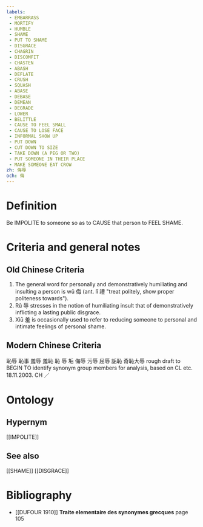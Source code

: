 ```yaml
---
labels: 
 - EMBARRASS
 - MORTIFY
 - HUMBLE
 - SHAME
 - PUT TO SHAME
 - DISGRACE
 - CHAGRIN
 - DISCOMFIT
 - CHASTEN
 - ABASH
 - DEFLATE
 - CRUSH
 - SQUASH
 - ABASE
 - DEBASE
 - DEMEAN
 - DEGRADE
 - LOWER
 - BELITTLE
 - CAUSE TO FEEL SMALL
 - CAUSE TO LOSE FACE
 - INFORMAL SHOW UP
 - PUT DOWN
 - CUT DOWN TO SIZE
 - TAKE DOWN (A PEG OR TWO)
 - PUT SOMEONE IN THEIR PLACE
 - MAKE SOMEONE EAT CROW
zh: 侮辱 
och: 侮
---
```


# Definition
Be IMPOLITE to someone so as to CAUSE that person to FEEL SHAME.
# Criteria and general notes
## Old Chinese Criteria
1. The general word for personally and demonstratively humiliating and insulting a person is wǔ 侮 (ant. lǐ 禮 "treat politely, show proper politeness towards").
2. Rǔ 辱 stresses in the notion of humiliating insult that of demonstratively inflicting a lasting public disgrace.
3. Xiū 羞 is occasionally used to refer to reducing someone to personal and intimate feelings of personal shame.
## Modern Chinese Criteria
恥辱
恥事
羞辱
羞恥
恥
辱
垢
侮辱
污辱
屈辱
詬恥
奇恥大辱
rough draft to BEGIN TO identify synonym group members for analysis, based on CL etc. 18.11.2003. CH ／
# Ontology

## Hypernym
[[IMPOLITE]]
## See also
[[SHAME]]
[[DISGRACE]]
# Bibliography
- [[DUFOUR 1910]]
**Traite elementaire des synonymes grecques** page 105
